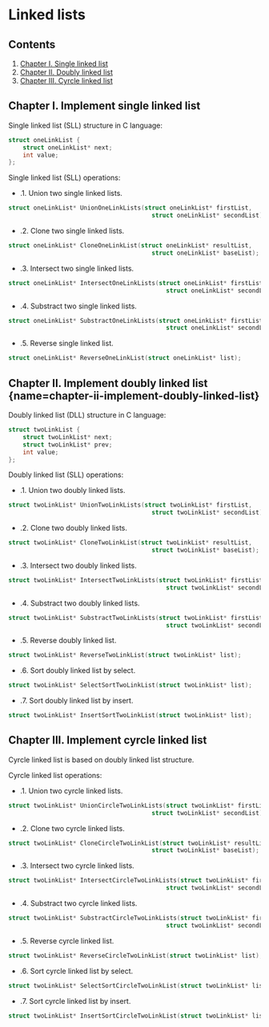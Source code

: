 # Linked lists

## Contents  

1. [Chapter I. Single linked list](#chapter-i.-implement-single-linked-list)
2. [Chapter II. Doubly linked list](#chapter-ii-implement-doubly-linked-list)
3. [Chapter III. Cyrcle linked list](#chapter-iii-implement-cyrcle-linked-list)

## Chapter I. Implement single linked list

Single linked list (SLL) structure in C language:
```c
struct oneLinkList {
	struct oneLinkList* next;
	int value;
};
```

Single linked list (SLL) operations:
- .1. Union two single linked lists.
```c
struct oneLinkList* UnionOneLinkLists(struct oneLinkList* firstList,
										struct oneLinkList* secondList);
```
- .2. Clone two single linked lists.
```c
struct oneLinkList* CloneOneLinkList(struct oneLinkList* resultList,
										struct oneLinkList* baseList);
```
- .3. Intersect two single linked lists.
```c
struct oneLinkList* IntersectOneLinkLists(struct oneLinkList* firstList,
											struct oneLinkList* secondList);
```
- .4. Substract two single linked lists.
```c
struct oneLinkList* SubstractOneLinkLists(struct oneLinkList* firstList,
											struct oneLinkList* secondList);
```
- .5. Reverse single linked list.
```c
struct oneLinkList* ReverseOneLinkList(struct oneLinkList* list);
```

## Chapter II. Implement doubly linked list [](#){name=chapter-ii-implement-doubly-linked-list}

Doubly linked list (DLL) structure in C language:
```c
struct twoLinkList {
	struct twoLinkList* next;
	struct twoLinkList* prev;
	int value;
};
```

Doubly linked list (SLL) operations:
- .1. Union two doubly linked lists.
```c
struct twoLinkList* UnionTwoLinkLists(struct twoLinkList* firstList,
										struct twoLinkList* secondList);
```
- .2. Clone two doubly linked lists.
```c
struct twoLinkList* CloneTwoLinkList(struct twoLinkList* resultList,
										struct twoLinkList* baseList);
```
- .3. Intersect two doubly linked lists.
```c
struct twoLinkList* IntersectTwoLinkLists(struct twoLinkList* firstList,
											struct twoLinkList* secondList);
```
- .4. Substract two doubly linked lists.
```c
struct twoLinkList* SubstractTwoLinkLists(struct twoLinkList* firstList,
											struct twoLinkList* secondList);
```
- .5. Reverse doubly linked list.
```c
struct twoLinkList* ReverseTwoLinkList(struct twoLinkList* list);
```
- .6. Sort doubly linked list by select.
```c
struct twoLinkList* SelectSortTwoLinkList(struct twoLinkList* list);
```
- .7. Sort doubly linked list by insert.
```c
struct twoLinkList* InsertSortTwoLinkList(struct twoLinkList* list);
```

## Chapter III. Implement cyrcle linked list

Cyrcle linked list is based on doubly linked list structure.

Cyrcle linked list operations:
- .1. Union two cyrcle linked lists.
```c
struct twoLinkList* UnionCircleTwoLinkLists(struct twoLinkList* firstList,
										struct twoLinkList* secondList);
```
- .2. Clone two cyrcle linked lists.
```c
struct twoLinkList* CloneCircleTwoLinkList(struct twoLinkList* resultList,
										struct twoLinkList* baseList);
```
- .3. Intersect two cyrcle linked lists.
```c
struct twoLinkList* IntersectCircleTwoLinkLists(struct twoLinkList* firstList,
											struct twoLinkList* secondList);
```
- .4. Substract two cyrcle linked lists.
```c
struct twoLinkList* SubstractCircleTwoLinkLists(struct twoLinkList* firstList,
											struct twoLinkList* secondList);
```
- .5. Reverse cyrcle linked list.
```c
struct twoLinkList* ReverseCircleTwoLinkList(struct twoLinkList* list);
```
- .6. Sort cyrcle linked list by select.
```c
struct twoLinkList* SelectSortCircleTwoLinkList(struct twoLinkList* list);
```
- .7. Sort cyrcle linked list by insert.
```c
struct twoLinkList* InsertSortCircleTwoLinkList(struct twoLinkList* list);
```

